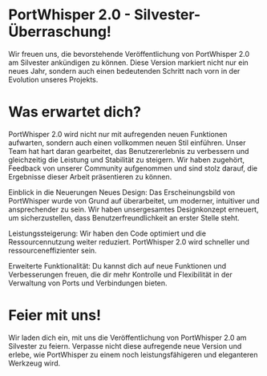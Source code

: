 # PortWhisper 2.0 - Silvester-Überraschung!
Wir freuen uns, die bevorstehende Veröffentlichung von PortWhisper 2.0 am Silvester ankündigen zu können. Diese Version markiert nicht nur ein neues Jahr, sondern auch einen bedeutenden Schritt nach vorn in der Evolution unseres Projekts.

# Was erwartet dich?
PortWhisper 2.0 wird nicht nur mit aufregenden neuen Funktionen aufwarten, sondern auch einen vollkommen neuen Stil einführen. Unser Team hat hart daran gearbeitet, das Benutzererlebnis zu verbessern und gleichzeitig die Leistung und Stabilität zu steigern. Wir haben zugehört, Feedback von unserer Community aufgenommen und sind stolz darauf, die Ergebnisse dieser Arbeit präsentieren zu können.

Einblick in die Neuerungen
Neues Design: Das Erscheinungsbild von PortWhisper wurde von Grund auf überarbeitet, um moderner, intuitiver und ansprechender zu sein. Wir haben unsergesamtes Designkonzept erneuert, um sicherzustellen, dass Benutzerfreundlichkeit an erster Stelle steht.

Leistungssteigerung: Wir haben den Code optimiert und die Ressourcennutzung weiter reduziert. PortWhisper 2.0 wird schneller und ressourceneffizienter sein.

Erweiterte Funktionalität: Du kannst dich auf neue Funktionen und Verbesserungen freuen, die dir mehr Kontrolle und Flexibilität in der Verwaltung von Ports und Verbindungen bieten.

# Feier mit uns!
Wir laden dich ein, mit uns die Veröffentlichung von PortWhisper 2.0 am Silvester zu feiern. Verpasse nicht diese aufregende neue Version und erlebe, wie PortWhisper zu einem noch leistungsfähigeren und eleganteren Werkzeug wird.
